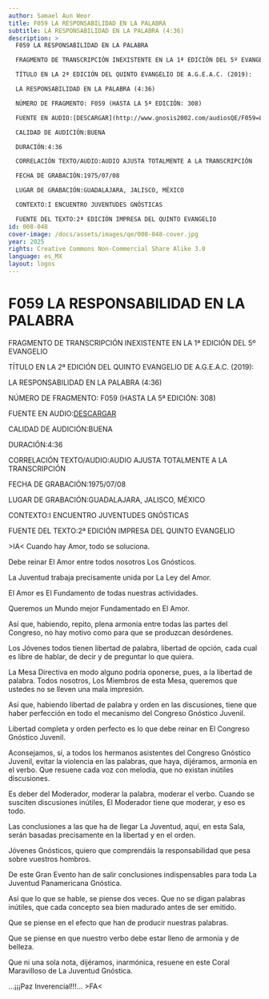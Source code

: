 ```yaml
---
author: Samael Aun Weor
title: F059 LA RESPONSABILIDAD EN LA PALABRA
subtitle: LA RESPONSABILIDAD EN LA PALABRA (4:36)
description: >
  F059 LA RESPONSABILIDAD EN LA PALABRA

  FRAGMENTO DE TRANSCRIPCIÓN INEXISTENTE EN LA 1ª EDICIÓN DEL 5º EVANGELIO

  TÍTULO EN LA 2ª EDICIÓN DEL QUINTO EVANGELIO DE A.G.E.A.C. (2019):

  LA RESPONSABILIDAD EN LA PALABRA (4:36)

  NÚMERO DE FRAGMENTO: F059 (HASTA LA 5ª EDICIÓN: 308)

  FUENTE EN AUDIO:[DESCARGAR](http://www.gnosis2002.com/audiosQE/F059=LA-RESPONSABILIDAD-EN-LA-PALABRA.zip)

  CALIDAD DE AUDICIÓN:BUENA

  DURACIÓN:4:36

  CORRELACIÓN TEXTO/AUDIO:AUDIO AJUSTA TOTALMENTE A LA TRANSCRIPCIÓN

  FECHA DE GRABACIÓN:1975/07/08

  LUGAR DE GRABACIÓN:GUADALAJARA, JALISCO, MÉXICO

  CONTEXTO:I ENCUENTRO JUVENTUDES GNÓSTICAS

  FUENTE DEL TEXTO:2ª EDICIÓN IMPRESA DEL QUINTO EVANGELIO
id: 008-048
cover-image: /docs/assets/images/qe/008-048-cover.jpg
year: 2025
rights: Creative Commons Non-Commercial Share Alike 3.0
language: es_MX
layout: logos
---
```

# F059 LA RESPONSABILIDAD EN LA PALABRA

FRAGMENTO DE TRANSCRIPCIÓN INEXISTENTE EN LA 1ª EDICIÓN DEL 5º EVANGELIO

TÍTULO EN LA 2ª EDICIÓN DEL QUINTO EVANGELIO DE A.G.E.A.C. (2019):

LA RESPONSABILIDAD EN LA PALABRA (4:36)

NÚMERO DE FRAGMENTO: F059 (HASTA LA 5ª EDICIÓN: 308)

FUENTE EN AUDIO:[DESCARGAR](http://www.gnosis2002.com/audiosQE/F059=LA-RESPONSABILIDAD-EN-LA-PALABRA.zip)

CALIDAD DE AUDICIÓN:BUENA

DURACIÓN:4:36

CORRELACIÓN TEXTO/AUDIO:AUDIO AJUSTA TOTALMENTE A LA TRANSCRIPCIÓN

FECHA DE GRABACIÓN:1975/07/08

LUGAR DE GRABACIÓN:GUADALAJARA, JALISCO, MÉXICO

CONTEXTO:I ENCUENTRO JUVENTUDES GNÓSTICAS

FUENTE DEL TEXTO:2ª EDICIÓN IMPRESA DEL QUINTO EVANGELIO

\>IA< Cuando hay Amor, todo se soluciona.

Debe reinar El Amor entre todos nosotros Los Gnósticos.

La Juventud trabaja precisamente unida por La Ley del Amor.

El Amor es El Fundamento de todas nuestras actividades.

Queremos un Mundo mejor Fundamentado en El Amor.

Así que, habiendo, repito, plena armonía entre todas las partes del Congreso, no hay motivo como para que se produzcan desórdenes.

Los Jóvenes todos tienen libertad de palabra, libertad de opción, cada cual es libre de hablar, de decir y de preguntar lo que quiera.

La Mesa Directiva en modo alguno podría oponerse, pues, a la libertad de palabra. Todos nosotros, Los Miembros de esta Mesa, queremos que ustedes no se lleven una mala impresión.

Así que, habiendo libertad de palabra y orden en las discusiones, tiene que haber perfección en todo el mecanismo del Congreso Gnóstico Juvenil.

Libertad completa y orden perfecto es lo que debe reinar en El Congreso Gnóstico Juvenil.

Aconsejamos, sí, a todos los hermanos asistentes del Congreso Gnóstico Juvenil, evitar la violencia en las palabras, que haya, dijéramos, armonía en el verbo. Que resuene cada voz con melodía, que no existan inútiles discusiones.

Es deber del Moderador, moderar la palabra, moderar el verbo. Cuando se susciten discusiones inútiles, El Moderador tiene que moderar, y eso es todo.

Las conclusiones a las que ha de llegar La Juventud, aquí, en esta Sala, serán basadas precisamente en la libertad y en el orden.

Jóvenes Gnósticos, quiero que comprendáis la responsabilidad que pesa sobre vuestros hombros.

De este Gran Evento han de salir conclusiones indispensables para toda La Juventud Panamericana Gnóstica.

Así que lo que se hable, se piense dos veces. Que no se digan palabras inútiles, que cada concepto sea bien madurado antes de ser emitido.

Que se piense en el efecto que han de producir nuestras palabras.

Que se piense en que nuestro verbo debe estar lleno de armonía y de belleza.

Que ni una sola nota, dijéramos, inarmónica, resuene en este Coral Maravilloso de La Juventud Gnóstica.

...¡¡¡Paz Inverencial!!!... \>FA<

